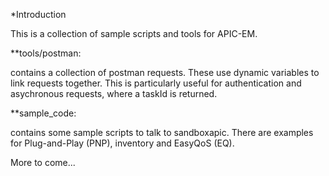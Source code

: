 *Introduction

This is a collection of sample scripts and tools for APIC-EM.  

**tools/postman: 

contains a collection of postman requests.  These use dynamic variables to link requests together.  This
is particularly useful for authentication and asychronous requests, where a taskId is returned.

**sample_code:  

contains some sample scripts to talk to sandboxapic.  There are examples for Plug-and-Play (PNP), inventory and EasyQoS (EQ).

More to come...

